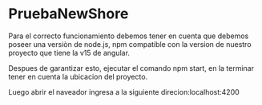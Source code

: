 # PruebaNewShore 

Para el correcto funcionamiento debemos tener en cuenta que debemos poseer una versiòn de node.js, npm compatible con la version de
nuestro proyecto que tiene la v15 de angular.

Despues de garantizar esto, ejecutar el comando npm start, en la terminar tener en cuenta la ubicacion del proyecto.

Luego abrir el naveador ingresa a la siguiente direcion:localhost:4200
